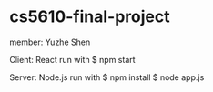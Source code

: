 # cs5610-final-project

member: Yuzhe Shen

Client: React 
run with $ npm start 

Server: Node.js
run with $ npm install $ node app.js
